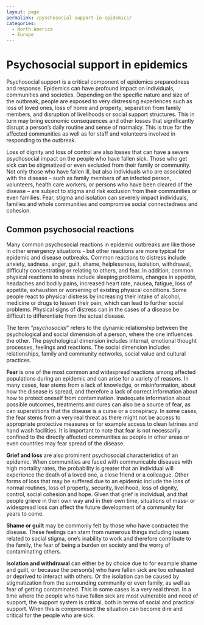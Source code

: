 ```yaml
---
layout: page
permalink: /pyschosocial-support-in-epidemics/
categories:
  - North America
  - Europe
---
```

# Psychosocial support in epidemics

Psychosocial support is a critical component of epidemics preparedness and response. Epidemics can have profound impact on individuals, communities and societies. Depending on the specific nature and size of the outbreak, people are exposed to very distressing experiences such as loss of loved ones, loss of home and property, separation from family members, and disruption of livelihoods or social support structures. This in turn may bring economic consequences and other losses that significantly disrupt a person’s daily routine and sense of normalcy. This is true for the affected communities as well as for staff and volunteers involved in responding to the outbreak. 

Loss of dignity and loss of control are also losses that can have a severe psychosocial impact on the people who have fallen sick. Those who get sick can be stigmatized or even excluded from their family or community. Not only those who have fallen ill, but also individuals who are associated with the disease – such as family members of an infected person, volunteers, health care workers, or persons who have been cleared of the disease – are subject to stigma and risk exclusion from their communities or even families. Fear, stigma and isolation can severely impact individuals, families and whole communities and compromise social connectedness and cohesion. 

## Common psychosocial reactions

Many common psychosocial reactions in epidemic outbreaks are like those in other emergency situations - but other reactions are more typical for epidemic and disease outbreaks. Common reactions to distress include anxiety, sadness, anger, guilt, shame, helplessness, isolation, withdrawal, difficulty concentrating or relating to others, and fear. In addition, common physical reactions to stress include sleeping problems, changes in appetite, headaches and bodily pains, increased heart rate, nausea, fatigue, loss of appetite, exhaustion or worsening of existing physical conditions. Some people react to physical distress by increasing their intake of alcohol, medicine or drugs to lessen their pain, which can lead to further social problems. Physical signs of distress can in the cases of a disease be difficult to differentiate from the actual disease.

​The term *”psychosocial”* refers to the dynamic relationship between  the psychological and social dimension of a person, where the one influences the other. The psychological dimension includes internal, emotional thought processes, feelings and reactions. The social dimension  includes relationships, family and community networks, social value and cultural practices.                                  

**Fear** is one of the most common and widespread reactions among affected populations during an epidemic and can arise for a variety of reasons. In many cases, fear stems from a lack of knowledge, or misinformation, about how the disease is spread, and therefore a lack of correct information about how to protect oneself from contamination. Inadequate information about possible outcomes, treatments and cures can also be a source of fear, as can superstitions that the disease is a curse or a conspiracy. In some cases, the fear stems from a very real threat as there might not be access to appropriate protective measures or for example access to clean latrines and hand wash facilities. It is important to note that fear is not necessarily confined to the directly affected communities as people in other areas or even countries may fear spread of the disease. 

**Grief and loss** are also prominent psychosocial characteristics of an epidemic. When communities are faced with communicable diseases with high mortality rates, the probability is greater that an individual will experience the death of a loved one, a close friend or a colleague. Other forms of loss that may be suffered due to an epidemic include the loss of normal routines, loss of property, security, livelihood, loss of dignity, control, social cohesion and hope. Given that grief is individual, and that people grieve in their own way and in their own time, situations of mass- or widespread loss can affect the future development of a community for years to come. 

**Shame or guilt** may be commonly felt by those who have contracted the disease. These feelings can stem from numerous things including issues related to social stigma, one’s inability to work and therefore contribute to the family, the fear of being a burden on society and the worry of contaminating others. 

**Isolation and withdrawal** can either be by choice due to for example shame and guilt, or because the person(s) who have fallen sick are too exhausted or deprived to interact with others. Or the isolation can be caused by stigmatization from the surrounding community or even family, as well as fear of getting contaminated. This in some cases is a very real threat. In a time where the people who have fallen sick are most vulnerable and need of support, the support system is critical, both in terms of social and practical support. When this is compromised the situation can become dire and critical for the people who are sick.